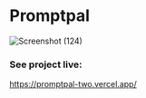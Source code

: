 # Promptpal
![Screenshot (124)](https://github.com/Mosesp4/promptpal/assets/48920663/2ca9da8c-9277-4550-b89e-a14736e59c74)

### See project live:
https://promptpal-two.vercel.app/
